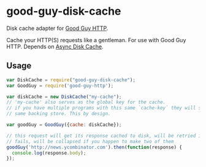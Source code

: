 # good-guy-disk-cache
Disk cache adapter for [Good Guy HTTP][good-guy-http].

Cache your HTTP(S) requests like a gentleman. For use with Good Guy HTTP. Depends on [Async Disk Cache][async-disk-cache].

## Usage

```js
var DiskCache = require("good-guy-disk-cache");
var GoodGuy = require('good-guy-http');

var diskCache = new DiskCache("my-cache");
// 'my-cache' also serves as the global key for the cache.
// if you have multiple programs with this same `cache-key` they will share the
// same backing store. This by design.

var goodGuy = GoodGuy({cache: diskCache});

// this request will get its response cached to disk, will be retried if it
// fails, will be collapsed if you happen to make two of them
goodGuy('http://news.ycombinator.com').then(function(response) {
  console.log(response.body);
});
```

[good-guy-http]: https://www.npmjs.com/package/good-guy-http
[async-disk-cache]: https://www.npmjs.com/package/async-disk-cache
